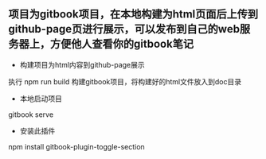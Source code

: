## 项目为gitbook项目，在本地构建为html页面后上传到github-page页进行展示，可以发布到自己的web服务器上，方便他人查看你的gitbook笔记 

- 构建项目为html内容到github-page展示

执行 npm run build 构建gitbook项目，将构建好的html文件放入到doc目录


- 本地启动项目

gitbook serve

- 安装此插件

npm install gitbook-plugin-toggle-section

